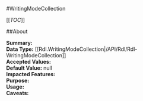 #WritingModeCollection

[[_TOC_]]

##About

**Summary:**   
**Data Type:** [[Rdl.WritingModeCollection|/API/Rdl/Rdl-WritingModeCollection]]  
**Accepted Values:**   
**Default Value:** null  
**Impacted Features:**   
**Purpose:**   
**Usage:**   
**Caveats:**   

